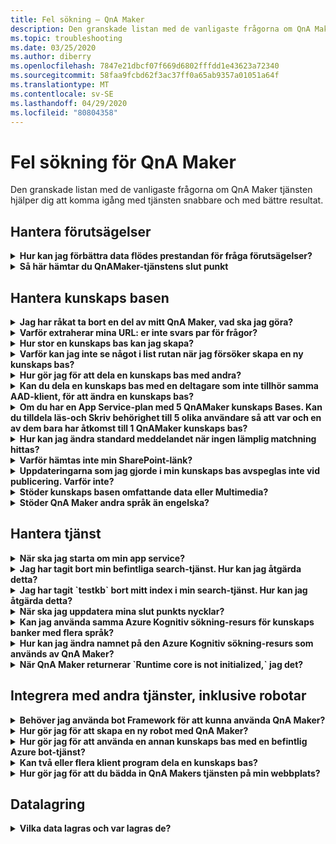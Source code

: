 ```yaml
---
title: Fel sökning – QnA Maker
description: Den granskade listan med de vanligaste frågorna om QnA Maker tjänsten hjälper dig att komma igång med tjänsten snabbare och med bättre resultat.
ms.topic: troubleshooting
ms.date: 03/25/2020
ms.author: diberry
ms.openlocfilehash: 7847e21dbcf07f669d6802fffdd1e43623a72340
ms.sourcegitcommit: 58faa9fcbd62f3ac37ff0a65ab9357a01051a64f
ms.translationtype: MT
ms.contentlocale: sv-SE
ms.lasthandoff: 04/29/2020
ms.locfileid: "80804358"
---
```

# <a name="troubleshooting-for-qna-maker"></a>Fel sökning för QnA Maker

Den granskade listan med de vanligaste frågorna om QnA Maker tjänsten hjälper dig att komma igång med tjänsten snabbare och med bättre resultat.

<a name="how-to-get-the-qnamaker-service-hostname"></a>

## <a name="manage-predictions"></a>Hantera förutsägelser

<details>
<summary><b>Hur kan jag förbättra data flödes prestandan för fråga förutsägelser?</b></summary>

**Svar**: problem med data flödes prestanda indikerar att du behöver skala upp för både app service och kognitiv sökning. Överväg att lägga till en replik i Kognitiv sökning för att förbättra prestandan.

Läs mer om [pris nivåer](Concepts/azure-resources.md).
</details>

<details>
<summary><b>Så här hämtar du QnAMaker-tjänstens slut punkt</b></summary>

**Svar**: QnAMaker-tjänstens slut punkt är användbart för fel sökning när du kontaktar QnAMaker-support eller UserVoice. Slut punkten är en URL i det här formuläret `https://your-resource-name.azurewebsites.net`:.

1. Gå till din QnAMaker-tjänst (resurs grupp) i [Azure Portal](https://portal.azure.com)

    ![QnAMaker Azure-resurs grupp i Azure Portal](./media/qnamaker-how-to-troubleshoot/qnamaker-azure-resourcegroup.png)

1. Välj den App Service som är kopplad till QnA Maker resursen. Normalt är namnen desamma.

     ![Välj QnAMaker App Service](./media/qnamaker-how-to-troubleshoot/qnamaker-azure-appservice.png)

1. Slut punkts-URL: en är tillgänglig i översikts avsnittet

    ![QnAMaker-slutpunkt](./media/qnamaker-how-to-troubleshoot/qnamaker-azure-gethostname.png)

</details>

## <a name="manage-the-knowledge-base"></a>Hantera kunskaps basen

<details>
<summary><b>Jag har råkat ta bort en del av mitt QnA Maker, vad ska jag göra?</b></summary>

**Svar**: ta inte bort någon av de Azure-tjänster som skapats tillsammans med QNA Maker-resursen, till exempel search eller Web App. Detta är nödvändigt för att QnA Maker ska fungera om du tar bort ett QnA Maker slutar fungera korrekt.

Alla borttagningar är permanenta, inklusive frågor och svars par, filer, URL: er, anpassade frågor och svar, kunskaps banker eller Azure-resurser. Se till att exportera din kunskaps bas från sidan **Inställningar** innan du tar bort någon del av kunskaps basen.

</details>

<details>
<summary><b>Varför extraherar mina URL: er inte svars par för frågor?</b></summary>

**Svar**: det är möjligt att QNA Maker inte kan automatiskt extrahera en del frågor och svar (QNA) från giltiga URL: er för vanliga frågor och svar. I sådana fall kan du klistra in QnA-innehållet i en txt-fil och se om verktyget kan mata in det. Alternativt kan du lägga till innehåll i kunskaps basen på [QNA Maker portalen](https://qnamaker.ai).

</details>

<details>
<summary><b>Hur stor en kunskaps bas kan jag skapa?</b></summary>

**Svar**: kunskaps bas storleken beror på vilken SKU av Azure Search du väljer när du skapar tjänsten QNA Maker. Läs [här](./Tutorials/choosing-capacity-qnamaker-deployment.md) om du vill ha mer information.

</details>

<details>
<summary><b>Varför kan jag inte se något i list rutan när jag försöker skapa en ny kunskaps bas?</b></summary>

**Svar**: du har inte skapat några QNA Maker tjänster i Azure än. Läs [här](./How-To/set-up-qnamaker-service-azure.md) för att lära dig hur du gör det.

</details>

<details>
<summary><b>Hur gör jag för att dela en kunskaps bas med andra?</b></summary>

**Svar**: delningen fungerar på samma nivå som en QNA Maker tjänst, det vill säga att alla kunskaps banker i tjänsten delas. Läs mer [här](./How-To/collaborate-knowledge-base.md) om hur du samarbetar i en kunskaps bas.

</details>

<details>
<summary><b>Kan du dela en kunskaps bas med en deltagare som inte tillhör samma AAD-klient, för att ändra en kunskaps bas?</b></summary>

**Svar**: delning baseras på rollbaserad åtkomst kontroll (RBAC) i Azure. Om du kan dela _en_ resurs i Azure med en annan användare kan du också dela QNA Maker.

</details>

<details>
<summary><b>Om du har en App Service-plan med 5 QnAMaker kunskaps Bases. Kan du tilldela läs-och Skriv behörighet till 5 olika användare så att var och en av dem bara har åtkomst till 1 QnAMaker kunskaps bas?</b></summary>

**Svar**: du kan dela en hel QnAMaker-tjänst, inte enskilda kunskaps baser.

</details>

<details>
<summary><b>Hur kan jag ändra standard meddelandet när ingen lämplig matchning hittas?</b></summary>

**Svar**: standard meddelandet är en del av inställningarna i App Service.
- Gå till App Service-resursen i Azure Portal

![qnamaker AppService](./media/qnamaker-faq/qnamaker-resource-list-appservice.png)
- Klicka på **inställnings** alternativet

![qnamaker AppService-inställningar](./media/qnamaker-faq/qnamaker-appservice-settings.png)
- Ändra värdet för **DefaultAnswer** -inställningen
- Starta om App Service

![qnamaker AppService-omstart](./media/qnamaker-faq/qnamaker-appservice-restart.png)


</details>

<details>
<summary><b>Varför hämtas inte min SharePoint-länk?</b></summary>

**Svar**: se [platser för data källor](./Concepts/knowledge-base.md#data-source-locations) för mer information.

</details>

<details>
<summary><b>Uppdateringarna som jag gjorde i min kunskaps bas avspeglas inte vid publicering. Varför inte?</b></summary>

**Svar**: varje redigerings åtgärd, om i en tabell uppdatering, testning eller inställning, måste sparas innan den kan publiceras. Se till att klicka på knappen **Spara och träna** efter varje redigerings åtgärd.

</details>

<details>
<summary><b>Stöder kunskaps basen omfattande data eller Multimedia?</b></summary>

**Svar:**

#### <a name="multimedia-auto-extraction-for-files-and-urls"></a>Automatisk extrahering av multimedia för filer och URL: er

* URL-begränsad HTML-till-markdown konverterings funktion.
* Filer – stöds inte

#### <a name="answer-text-in-markdown"></a>Svars text i markdown
När QnA-par finns i kunskaps basen kan du redigera svarets markdown-text för att inkludera länkar till mediet som är tillgängliga från offentliga URL: er.


</details>

<details>
<summary><b>Stöder QnA Maker andra språk än engelska?</b></summary>

**Svar**: se mer information om [vilka språk som stöds](./Overview/languages-supported.md).

Om du har innehåll från flera språk, måste du skapa en separat tjänst för varje språk.

</details>

## <a name="manage-service"></a>Hantera tjänst

<details>
<summary><b>När ska jag starta om min app service?</b></summary>

**Svar**: uppdatera App Service när varnings ikonen är bredvid version svärdet för kunskaps basen i tabellen **slut punkts nycklar** på [sidan](https://www.qnamaker.ai/UserSettings) **användar inställningar** .

</details>

<details>
<summary><b>Jag har tagit bort min befintliga search-tjänst. Hur kan jag åtgärda detta?</b></summary>

**Svar**: om du tar bort ett Azure kognitiv sökning-index är åtgärden slutgiltig och indexet kan inte återställas.

</details>

<details>
<summary><b>Jag har tagit `testkb` bort mitt index i min search-tjänst. Hur kan jag åtgärda detta?</b></summary>

**Svar**: dina gamla data kan inte återställas. Skapa en ny QnA Maker resurs och skapa din kunskaps bas igen.

</details>

<details>
<summary><b>När ska jag uppdatera mina slut punkts nycklar?</b></summary>

**Svar**: uppdatera dina slut punkts nycklar om du misstänker att de har komprometterats.

</details>

<details>
<summary><b>Kan jag använda samma Azure Kognitiv sökning-resurs för kunskaps banker med flera språk?</b></summary>

**Svar**: användaren måste skapa en QNA Maker resurs för varje språk för att kunna använda flera språk och flera kunskaps baser. Då skapas en separat Azure Search-tjänst per språk. Att blanda olika språk kunskaps baser i en enda Azure Search-tjänst leder till försämrade resultat.

</details>

<details>
<summary><b>Hur kan jag ändra namnet på den Azure Kognitiv sökning-resurs som används av QnA Maker?</b></summary>

**Svar**: namnet på Azure kognitiv sökning-resursen är QNA Maker resurs namnet med vissa slumpmässiga bokstäver sist i slutet. Detta gör det svårt att skilja mellan flera Sök resurser för QnA Maker. Skapa en separat Sök tjänst (namnge den på det sätt som du vill) och Anslut den till din QnA-tjänst. Stegen liknar de steg du behöver utföra för att [uppgradera en Azure-sökning](How-To/set-up-qnamaker-service-azure.md#upgrade-the-azure-cognitive-search-service).

</details>

<details>
<summary><b>När QnA Maker returnerar `Runtime core is not initialized,` jag det?</b></summary>

**Svar**: disk utrymmet för App Service kan vara fullt. Steg för att åtgärda disk utrymmet:

1. I [Azure Portal](https://portal.azure.com)väljer du QNA Maker app service och stoppar sedan tjänsten.
1. När du fortfarande är i App Service väljer du **utvecklingsverktyg**, sedan **Avancerade verktyg**och sedan **gå**. Då öppnas ett nytt fönster i webbläsaren.
1. Välj **fel söknings konsolen**och sedan **cmd** för att öppna ett kommando rads verktyg.
1. Navigera till _platsen/wwwroot/data/QnAMaker/_ Directory.
1. Ta bort alla mappar vars namn börjar med `rd`.

    **Ta inte bort** följande:

    * KbIdToRankerMappings. txt-fil
    * EndpointSettings. JSON-fil
    * EndpointKeys-mapp

1. Starta App Service.
1. Kom åt din kunskaps bas för att kontrol lera att den fungerar nu.

</details>

## <a name="integrate-with-other-services-including-bots"></a>Integrera med andra tjänster, inklusive robotar

<details>
<summary><b>Behöver jag använda bot Framework för att kunna använda QnA Maker?</b></summary>

**Svar**: Nej, du behöver inte använda [Bot Framework](https://github.com/Microsoft/botbuilder-dotnet) med QNA Maker. QnA Maker erbjuds dock som en av flera mallar i [Azure bot service](https://docs.microsoft.com/azure/bot-service/?view=azure-bot-service-4.0). Bot service möjliggör snabb intelligent bot-utveckling via Microsoft bot Framework och körs i en server som är mindre miljö.

</details>

<details>
<summary><b>Hur gör jag för att skapa en ny robot med QnA Maker?</b></summary>

**Svar**: Följ anvisningarna i [den här](./Quickstarts/create-publish-knowledge-base.md) dokumentationen för att skapa din robot med Azure bot service.

</details>

<details>
<summary><b>Hur gör jag för att använda en annan kunskaps bas med en befintlig Azure bot-tjänst?</b></summary>

**Svar**: du måste ha följande information om din kunskaps bas:

* Kunskaps bas-ID.
* Det anpassade under domän namnet för den publicerade slut punkten i kunskaps basen, känt som `host`, hittades på sidan **Inställningar** när du har publicerat.
* Kunskaps basens publicerade slut punkts nyckel finns på **inställnings** sidan när du har publicerat.

Med den här informationen går du till appens robots App Service i Azure Portal. Under **Inställningar-> konfiguration – inställningar för > program**, ändra dessa värden.

Kunskaps basens slut punkts nyckel är `QnAAuthkey` märkt i ABS-tjänsten.

</details>

<details>
<summary><b>Kan två eller flera klient program dela en kunskaps bas?</b></summary>

**Svar**: Ja, kunskaps basen kan frågas från valfritt antal klienter. Om svaret från kunskaps basen verkar vara långsamt eller tids gräns, bör du överväga att uppgradera tjänst nivån för App Service som är associerad med kunskaps basen.

</details>

<details>
<summary><b>Hur gör jag för att du bädda in QnA Makers tjänsten på min webbplats?</b></summary>

**Svar**: Följ de här stegen för att bädda in QNA Maker tjänsten som en webb chatt kontroll på din webbplats:

1. Skapa din vanliga bot-robot genom att följa anvisningarna [här](./Quickstarts/create-publish-knowledge-base.md).
2. Aktivera webbchatten genom att följa stegen [här](https://docs.microsoft.com/azure/bot-service/bot-service-channel-connect-webchat)

</details>

## <a name="data-storage"></a>Datalagring

<details>
<summary><b>Vilka data lagras och var lagras de?</b></summary>

**Svar:**

När du skapar din QnA Maker-tjänst valde du en Azure-region. Dina kunskaps baser och loggfiler lagras i den här regionen.

</details>